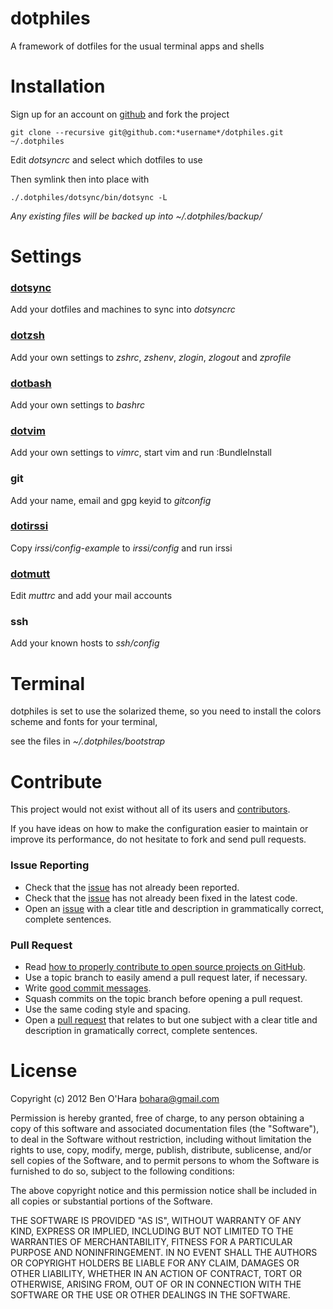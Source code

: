 dotphiles
=========

A framework of dotfiles for the usual terminal apps and shells

Installation
============

Sign up for an account on [github][1] and fork the project

    git clone --recursive git@github.com:*username*/dotphiles.git ~/.dotphiles

Edit *dotsyncrc* and select which dotfiles to use

Then symlink then into place with

    ./.dotphiles/dotsync/bin/dotsync -L

*Any existing files will be backed up into ~/.dotphiles/backup/*

Settings
========

### [dotsync](https://github.com/dotphiles/dotsync)

Add your dotfiles and machines to sync into *dotsyncrc*

### [dotzsh](https://github.com/dotphiles/dotzsh)

Add your own settings to *zshrc*, *zshenv*, *zlogin*, *zlogout* and *zprofile*

### [dotbash](https://github.com/dotphiles/dotbash)

Add your own settings to *bashrc*

### [dotvim](https://github.com/dotphiles/dotvim)

Add your own settings to *vimrc*, start vim and run :BundleInstall

### git

Add your name, email and gpg keyid to *gitconfig*

### [dotirssi](https://github.com/dotphiles/dotirssi)

Copy *irssi/config-example* to *irssi/config* and run irssi

### [dotmutt](https://github.com/dotphiles/dotmutt)

Edit *muttrc* and add your mail accounts

### ssh

Add your known hosts to *ssh/config*

Terminal
========

dotphiles is set to use the solarized theme, so you need to install the
colors scheme and fonts for your terminal,

see the files in *~/.dotphiles/bootstrap*

Contribute
==========

This project would not exist without all of its users and [contributors][2].

If you have ideas on how to make the configuration easier to maintain or
improve its performance, do not hesitate to fork and send pull requests.

### Issue Reporting

   - Check that the [issue][3] has not already been reported.
   - Check that the [issue][3] has not already been fixed in the latest code.
   - Open an [issue][3] with a clear title and description in grammatically correct,
     complete sentences.

### Pull Request

   - Read [how to properly contribute to open source projects on GitHub][4].
   - Use a topic branch to easily amend a pull request later, if necessary.
   - Write [good commit messages][5].
   - Squash commits on the topic branch before opening a pull request.
   - Use the same coding style and spacing.
   - Open a [pull request][6] that relates to but one subject with a clear
     title and description in gramatically correct, complete sentences.

License
=======

Copyright (c) 2012 Ben O'Hara <bohara@gmail.com>

Permission is hereby granted, free of charge, to any person obtaining
a copy of this software and associated documentation files (the
"Software"), to deal in the Software without restriction, including
without limitation the rights to use, copy, modify, merge, publish,
distribute, sublicense, and/or sell copies of the Software, and to
permit persons to whom the Software is furnished to do so, subject to
the following conditions:

The above copyright notice and this permission notice shall be
included in all copies or substantial portions of the Software.

THE SOFTWARE IS PROVIDED "AS IS", WITHOUT WARRANTY OF ANY KIND,
EXPRESS OR IMPLIED, INCLUDING BUT NOT LIMITED TO THE WARRANTIES OF
MERCHANTABILITY, FITNESS FOR A PARTICULAR PURPOSE AND
NONINFRINGEMENT. IN NO EVENT SHALL THE AUTHORS OR COPYRIGHT HOLDERS BE
LIABLE FOR ANY CLAIM, DAMAGES OR OTHER LIABILITY, WHETHER IN AN ACTION
OF CONTRACT, TORT OR OTHERWISE, ARISING FROM, OUT OF OR IN CONNECTION
WITH THE SOFTWARE OR THE USE OR OTHER DEALINGS IN THE SOFTWARE.

[1]: https://github.com
[2]: https://github.com/dotphiles/dotphiles/contributors
[3]: https://github.com/dotphiles/dotphiles/issues
[4]: http://gun.io/blog/how-to-github-fork-branch-and-pull-request
[5]: http://tbaggery.com/2008/04/19/a-note-about-git-commit-messages.html
[6]: https://help.github.com/articles/using-pull-requests
